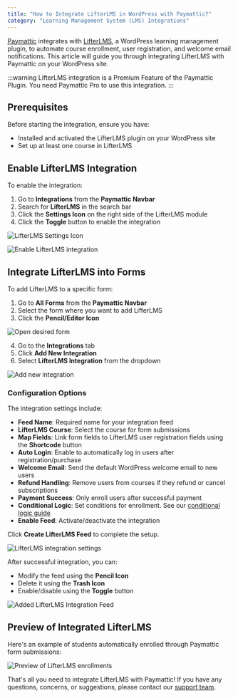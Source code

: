 ```yaml
---
title: "How to Integrate LifterLMS in WordPress with Paymattic?"
category: "Learning Management System (LMS) Integrations"
---
```


[Paymattic](https://paymattic.com/) integrates with [LifterLMS](http://www.lifterlms.com/), a WordPress learning management plugin, to automate course enrollment, user registration, and welcome email notifications. This article will guide you through integrating LifterLMS with Paymattic on your WordPress site.

:::warning
LifterLMS integration is a Premium Feature of the Paymattic Plugin. You need Paymattic Pro to use this integration.
:::

## Prerequisites

Before starting the integration, ensure you have:
- Installed and activated the LifterLMS plugin on your WordPress site
- Set up at least one course in LifterLMS

## Enable LifterLMS Integration

To enable the integration:

1. Go to **Integrations** from the **Paymattic Navbar**
2. Search for **LifterLMS** in the search bar
3. Click the **Settings Icon** on the right side of the LifterLMS module
4. Click the **Toggle** button to enable the integration

![LifterLMS Settings Icon](/images/lms-integrations/how-to-integrate-lifterlms-in-wordpress-with-paymattic/LifterLMS-Settings-Icon-scaled.webp)

![Enable LifterLMS integration](/images/lms-integrations/how-to-integrate-lifterlms-in-wordpress-with-paymattic/Enabled-LifterLMS-integration-scaled.webp)

## Integrate LifterLMS into Forms

To add LifterLMS to a specific form:

1. Go to **All Forms** from the **Paymattic Navbar**
2. Select the form where you want to add LifterLMS
3. Click the **Pencil/Editor Icon**

![Open desired form](/images/lms-integrations/how-to-integrate-lifterlms-in-wordpress-with-paymattic/Open-desired-form-2-scaled.webp)

4. Go to the **Integrations** tab
5. Click **Add New Integration**
6. Select **LifterLMS Integration** from the dropdown

![Add new integration](/images/lms-integrations/how-to-integrate-lifterlms-in-wordpress-with-paymattic/Add-new-integration-dropdown-scaled.webp)

### Configuration Options

The integration settings include:

- **Feed Name**: Required name for your integration feed
- **LifterLMS Course**: Select the course for form submissions
- **Map Fields**: Link form fields to LifterLMS user registration fields using the **Shortcode** button
- **Auto Login**: Enable to automatically log in users after registration/purchase
- **Welcome Email**: Send the default WordPress welcome email to new users
- **Refund Handling**: Remove users from courses if they refund or cancel subscriptions
- **Payment Success**: Only enroll users after successful payment
- **Conditional Logic**: Set conditions for enrollment. See our [conditional logic guide](/how-to-use-conditional-logic-in-form-fields-with-paymattic)
- **Enable Feed**: Activate/deactivate the integration

Click **Create LifterLMS Feed** to complete the setup.

![LifterLMS integration settings](/images/lms-integrations/how-to-integrate-lifterlms-in-wordpress-with-paymattic/Add-New-LifterLMS-Integration-Feed-page.webp)

After successful integration, you can:
- Modify the feed using the **Pencil Icon**
- Delete it using the **Trash Icon**
- Enable/disable using the **Toggle** button

![Added LifterLMS Integration Feed](/images/lms-integrations/how-to-integrate-lifterlms-in-wordpress-with-paymattic/Added-LifterLMS-Integration-Feed-scaled.webp)

## Preview of Integrated LifterLMS

Here's an example of students automatically enrolled through Paymattic form submissions:

![Preview of LifterLMS enrollments](/images/lms-integrations/how-to-integrate-lifterlms-in-wordpress-with-paymattic/Preview-of-LifterLMS-scaled.webp)

That's all you need to integrate LifterLMS with Paymattic! If you have any questions, concerns, or suggestions, please contact our [support team](https://wpmanageninja.com/support-tickets/?utm_source=wpmn&utm_medium=home&utm_campaign=site#/).